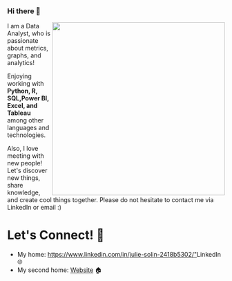
### Hi there 👋

<a href="https://github.com/NurcanCetinbas/NurcanCetinbas/blob/d04b83cf2422e9efe8eff0f6340ee48fe13078aa/Screen%20Shot%202023-01-05%20at%203.58.07%20PM.png"><img align="right" width="400" height="auto" src="https://github.com/solinjulie/solinjulie/blob/d04b83cf2422e9efe8eff0f6340ee48fe13078aa/Screen%20Shot%202023-01-05%20at%203.58.07%20PM.png"></a>


I am a Data Analyst, who is passionate about metrics, graphs, and analytics!

Enjoying working with **Python, R, SQL,Power BI, Excel, and Tableau** among other languages and technologies.

Also, I love meeting with new people! Let's discover new things, share knowledge, and create cool things together. Please do not hesitate to contact me via LinkedIn or email :)

# Let's Connect! 🤝

- My home: <https://www.linkedin.com/in/julie-solin-2418b5302/">LinkedIn</a> 🌐
- My second home: <a href="https://github.com/solinjulie">Website</a>  🏠 

